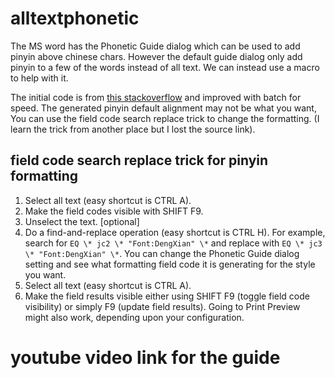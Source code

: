 # alltextphonetic
The MS word has the Phonetic Guide dialog which can be used to add pinyin above chinese chars. However the default guide dialog only add pinyin to a few of the words instead of all text. We can instead use a macro to help with it.

The initial code is from [this stackoverflow](https://stackoverflow.com/questions/34602598/how-to-add-phonetic-guides-to-all-the-texts-at-once) and improved with batch for speed. The generated pinyin default alignment may not be what you want, You can use the field code search replace trick to change the formatting. (I learn the trick from another place but I lost the source link).

## field code search replace trick for pinyin formatting
1. Select all text (easy shortcut is CTRL A).
2. Make the field codes visible with SHIFT F9.
3. Unselect the text.  [optional]
4. Do a find-and-replace operation (easy shortcut is CTRL H).  For example, search for `EQ \* jc2 \* "Font:DengXian" \*` and replace with `EQ \* jc3 \* "Font:DengXian" \*`. You can change the Phonetic Guide dialog setting and see what formatting field code it is generating for the style you want.
5. Select all text (easy shortcut is CTRL A).
6. Make the field results visible either using SHIFT F9 (toggle field code visibility) or simply F9 (update field results).  Going to Print Preview might also work, depending upon your configuration.

# youtube video link for the guide
